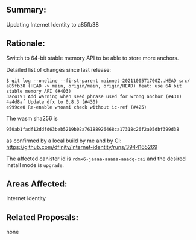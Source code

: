 ## Summary:

Updating Internet Identity to a85fb38

## Rationale:

Switch to 64-bit stable memory API to be able to store more anchors.

Detailed list of changes since last release:
```
$ git log --oneline --first-parent mainnet-20211005T1700Z..HEAD src/
a85fb38 (HEAD -> main, origin/main, origin/HEAD) feat: use 64 bit stable memory API (#403)
3ac4191 Add warning when seed phrase used for wrong anchor (#431)
4a4d8af Update dfx to 0.8.3 (#430)
e999ce0 Re-enable whoami check without ic-ref (#425)
```

The wasm sha256 is
```
950ab1fadf12ddfd63beb5219b02a76188926468ca17318c26f2a05dbf399d38
```
as confirmed by a local build by me and by CI: https://github.com/dfinity/internet-identity/runs/3944165269

The affected canister id is `rdmx6-jaaaa-aaaaa-aaadq-cai` and the desired install mode is `upgrade`.

## Areas Affected:

Internet Identity

## Related Proposals:

none
